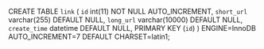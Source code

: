 CREATE TABLE `link` (
  `id` int(11) NOT NULL AUTO_INCREMENT,
  `short_url` varchar(255) DEFAULT NULL,
  `long_url` varchar(10000) DEFAULT NULL,
  `create_time` datetime DEFAULT NULL,
  PRIMARY KEY (`id`)
) ENGINE=InnoDB AUTO_INCREMENT=7 DEFAULT CHARSET=latin1;
